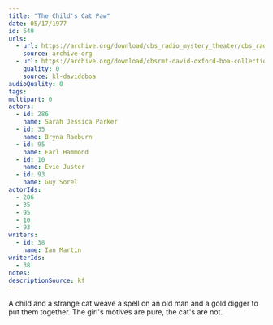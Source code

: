 ```yaml
---
title: "The Child's Cat Paw"
date: 05/17/1977
id: 649
urls: 
  - url: https://archive.org/download/cbs_radio_mystery_theater/cbs_radio_mystery_theater-0601-0650.zip/cbs_radio_mystery_theater-0601-0650%2Fcbsrmt_0649_the_childs_cats_paw.mp3
    source: archive-org
  - url: https://archive.org/download/cbsrmt-david-oxford-boa-collection/CBSRMT-770517-0649-The-Child's-Cats-Paw-(128-48)_WBBM-JE-{BoA}.mp3
    quality: 0
    source: kl-davidoboa
audioQuality: 0
tags: 
multipart: 0
actors:  
  - id: 286
    name: Sarah Jessica Parker  
  - id: 35
    name: Bryna Raeburn  
  - id: 95
    name: Earl Hammond  
  - id: 10
    name: Evie Juster  
  - id: 93
    name: Guy Sorel
actorIds:  
  - 286  
  - 35  
  - 95  
  - 10  
  - 93
writers:  
  - id: 38
    name: Ian Martin
writerIds:  
  - 38
notes: 
descriptionSource: kf
---
```

A child and a strange cat weave a spell on an old man and a gold digger to put them together. The girl's motives are pure, the cat's are not.